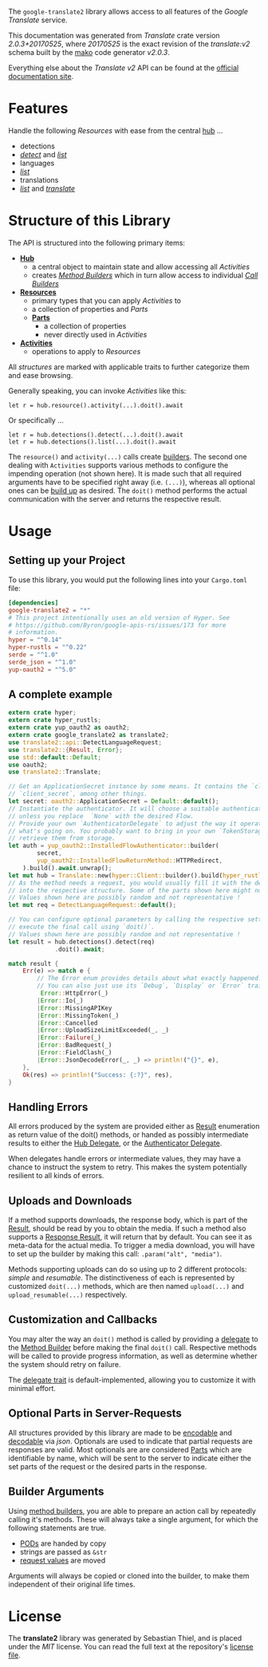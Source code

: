<!---
DO NOT EDIT !
This file was generated automatically from 'src/mako/api/README.md.mako'
DO NOT EDIT !
-->
The `google-translate2` library allows access to all features of the *Google Translate* service.

This documentation was generated from *Translate* crate version *2.0.3+20170525*, where *20170525* is the exact revision of the *translate:v2* schema built by the [mako](http://www.makotemplates.org/) code generator *v2.0.3*.

Everything else about the *Translate* *v2* API can be found at the
[official documentation site](https://code.google.com/apis/language/translate/v2/getting_started.html).
# Features

Handle the following *Resources* with ease from the central [hub](https://docs.rs/google-translate2/2.0.3+20170525/google_translate2/Translate) ... 

* detections
 * [*detect*](https://docs.rs/google-translate2/2.0.3+20170525/google_translate2/api::DetectionDetectCall) and [*list*](https://docs.rs/google-translate2/2.0.3+20170525/google_translate2/api::DetectionListCall)
* languages
 * [*list*](https://docs.rs/google-translate2/2.0.3+20170525/google_translate2/api::LanguageListCall)
* translations
 * [*list*](https://docs.rs/google-translate2/2.0.3+20170525/google_translate2/api::TranslationListCall) and [*translate*](https://docs.rs/google-translate2/2.0.3+20170525/google_translate2/api::TranslationTranslateCall)




# Structure of this Library

The API is structured into the following primary items:

* **[Hub](https://docs.rs/google-translate2/2.0.3+20170525/google_translate2/Translate)**
    * a central object to maintain state and allow accessing all *Activities*
    * creates [*Method Builders*](https://docs.rs/google-translate2/2.0.3+20170525/google_translate2/client::MethodsBuilder) which in turn
      allow access to individual [*Call Builders*](https://docs.rs/google-translate2/2.0.3+20170525/google_translate2/client::CallBuilder)
* **[Resources](https://docs.rs/google-translate2/2.0.3+20170525/google_translate2/client::Resource)**
    * primary types that you can apply *Activities* to
    * a collection of properties and *Parts*
    * **[Parts](https://docs.rs/google-translate2/2.0.3+20170525/google_translate2/client::Part)**
        * a collection of properties
        * never directly used in *Activities*
* **[Activities](https://docs.rs/google-translate2/2.0.3+20170525/google_translate2/client::CallBuilder)**
    * operations to apply to *Resources*

All *structures* are marked with applicable traits to further categorize them and ease browsing.

Generally speaking, you can invoke *Activities* like this:

```Rust,ignore
let r = hub.resource().activity(...).doit().await
```

Or specifically ...

```ignore
let r = hub.detections().detect(...).doit().await
let r = hub.detections().list(...).doit().await
```

The `resource()` and `activity(...)` calls create [builders][builder-pattern]. The second one dealing with `Activities` 
supports various methods to configure the impending operation (not shown here). It is made such that all required arguments have to be 
specified right away (i.e. `(...)`), whereas all optional ones can be [build up][builder-pattern] as desired.
The `doit()` method performs the actual communication with the server and returns the respective result.

# Usage

## Setting up your Project

To use this library, you would put the following lines into your `Cargo.toml` file:

```toml
[dependencies]
google-translate2 = "*"
# This project intentionally uses an old version of Hyper. See
# https://github.com/Byron/google-apis-rs/issues/173 for more
# information.
hyper = "^0.14"
hyper-rustls = "^0.22"
serde = "^1.0"
serde_json = "^1.0"
yup-oauth2 = "^5.0"
```

## A complete example

```Rust
extern crate hyper;
extern crate hyper_rustls;
extern crate yup_oauth2 as oauth2;
extern crate google_translate2 as translate2;
use translate2::api::DetectLanguageRequest;
use translate2::{Result, Error};
use std::default::Default;
use oauth2;
use translate2::Translate;

// Get an ApplicationSecret instance by some means. It contains the `client_id` and 
// `client_secret`, among other things.
let secret: oauth2::ApplicationSecret = Default::default();
// Instantiate the authenticator. It will choose a suitable authentication flow for you, 
// unless you replace  `None` with the desired Flow.
// Provide your own `AuthenticatorDelegate` to adjust the way it operates and get feedback about 
// what's going on. You probably want to bring in your own `TokenStorage` to persist tokens and
// retrieve them from storage.
let auth = yup_oauth2::InstalledFlowAuthenticator::builder(
        secret,
        yup_oauth2::InstalledFlowReturnMethod::HTTPRedirect,
    ).build().await.unwrap();
let mut hub = Translate::new(hyper::Client::builder().build(hyper_rustls::HttpsConnector::with_native_roots()), auth);
// As the method needs a request, you would usually fill it with the desired information
// into the respective structure. Some of the parts shown here might not be applicable !
// Values shown here are possibly random and not representative !
let mut req = DetectLanguageRequest::default();

// You can configure optional parameters by calling the respective setters at will, and
// execute the final call using `doit()`.
// Values shown here are possibly random and not representative !
let result = hub.detections().detect(req)
             .doit().await;

match result {
    Err(e) => match e {
        // The Error enum provides details about what exactly happened.
        // You can also just use its `Debug`, `Display` or `Error` traits
         Error::HttpError(_)
        |Error::Io(_)
        |Error::MissingAPIKey
        |Error::MissingToken(_)
        |Error::Cancelled
        |Error::UploadSizeLimitExceeded(_, _)
        |Error::Failure(_)
        |Error::BadRequest(_)
        |Error::FieldClash(_)
        |Error::JsonDecodeError(_, _) => println!("{}", e),
    },
    Ok(res) => println!("Success: {:?}", res),
}

```
## Handling Errors

All errors produced by the system are provided either as [Result](https://docs.rs/google-translate2/2.0.3+20170525/google_translate2/client::Result) enumeration as return value of
the doit() methods, or handed as possibly intermediate results to either the 
[Hub Delegate](https://docs.rs/google-translate2/2.0.3+20170525/google_translate2/client::Delegate), or the [Authenticator Delegate](https://docs.rs/yup-oauth2/*/yup_oauth2/trait.AuthenticatorDelegate.html).

When delegates handle errors or intermediate values, they may have a chance to instruct the system to retry. This 
makes the system potentially resilient to all kinds of errors.

## Uploads and Downloads
If a method supports downloads, the response body, which is part of the [Result](https://docs.rs/google-translate2/2.0.3+20170525/google_translate2/client::Result), should be
read by you to obtain the media.
If such a method also supports a [Response Result](https://docs.rs/google-translate2/2.0.3+20170525/google_translate2/client::ResponseResult), it will return that by default.
You can see it as meta-data for the actual media. To trigger a media download, you will have to set up the builder by making
this call: `.param("alt", "media")`.

Methods supporting uploads can do so using up to 2 different protocols: 
*simple* and *resumable*. The distinctiveness of each is represented by customized 
`doit(...)` methods, which are then named `upload(...)` and `upload_resumable(...)` respectively.

## Customization and Callbacks

You may alter the way an `doit()` method is called by providing a [delegate](https://docs.rs/google-translate2/2.0.3+20170525/google_translate2/client::Delegate) to the 
[Method Builder](https://docs.rs/google-translate2/2.0.3+20170525/google_translate2/client::CallBuilder) before making the final `doit()` call. 
Respective methods will be called to provide progress information, as well as determine whether the system should 
retry on failure.

The [delegate trait](https://docs.rs/google-translate2/2.0.3+20170525/google_translate2/client::Delegate) is default-implemented, allowing you to customize it with minimal effort.

## Optional Parts in Server-Requests

All structures provided by this library are made to be [encodable](https://docs.rs/google-translate2/2.0.3+20170525/google_translate2/client::RequestValue) and 
[decodable](https://docs.rs/google-translate2/2.0.3+20170525/google_translate2/client::ResponseResult) via *json*. Optionals are used to indicate that partial requests are responses 
are valid.
Most optionals are are considered [Parts](https://docs.rs/google-translate2/2.0.3+20170525/google_translate2/client::Part) which are identifiable by name, which will be sent to 
the server to indicate either the set parts of the request or the desired parts in the response.

## Builder Arguments

Using [method builders](https://docs.rs/google-translate2/2.0.3+20170525/google_translate2/client::CallBuilder), you are able to prepare an action call by repeatedly calling it's methods.
These will always take a single argument, for which the following statements are true.

* [PODs][wiki-pod] are handed by copy
* strings are passed as `&str`
* [request values](https://docs.rs/google-translate2/2.0.3+20170525/google_translate2/client::RequestValue) are moved

Arguments will always be copied or cloned into the builder, to make them independent of their original life times.

[wiki-pod]: http://en.wikipedia.org/wiki/Plain_old_data_structure
[builder-pattern]: http://en.wikipedia.org/wiki/Builder_pattern
[google-go-api]: https://github.com/google/google-api-go-client

# License
The **translate2** library was generated by Sebastian Thiel, and is placed 
under the *MIT* license.
You can read the full text at the repository's [license file][repo-license].

[repo-license]: https://github.com/Byron/google-apis-rsblob/main/LICENSE.md
